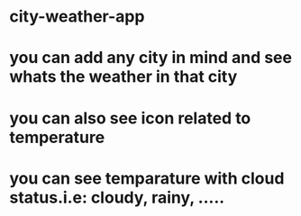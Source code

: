 # city-weather-app
# you can add any city in mind and see whats the weather in that city
# you can also see icon related to temperature
# you can see temparature with cloud status.i.e: cloudy, rainy, .....
